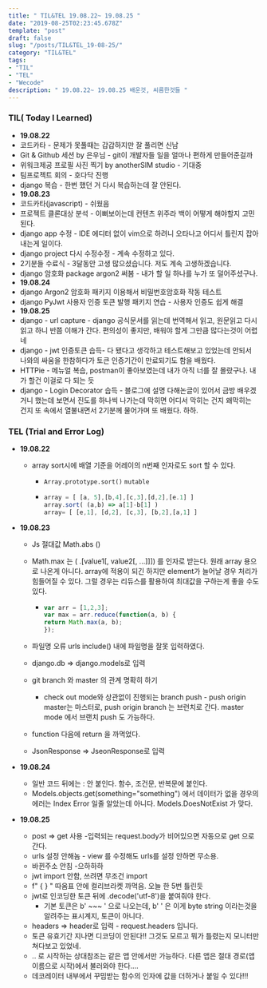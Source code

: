 ```yaml
---
title: " TIL&TEL 19.08.22~ 19.08.25 "
date: "2019-08-25T02:23:45.678Z"
template: "post"
draft: false
slug: "/posts/TIL&TEL_19-08-25/"
category: "TIL&TEL"
tags:
- "TIL"
- "TEL"
- "Wecode"
description: " 19.08.22~ 19.08.25 배운것, 씨름한것들 "
---
```

### TIL( Today I Learned) 

-	**19.08.22**
  -	코드카타 - 문제가 못풀때는 갑갑하지만 잘 풀리면 신남
  -	Git & Github 세션 by 은우님 - git이 개발자들 일을 얼마나 편하게 만들어준걸까
  -	위워크제공 프로필 사진 찍기 by anotherSIM studio - 기대중
  -	팀프로젝트 회의 - 호다닥 진행
  -	django 복습 - 한번 했던 거 다시 복습하는데 잘 안된다.
-	**19.08.23**
  -	코드카타(javascript) - 쉬웠음
  -	프로젝트 클론대상 분석 - 이뻐보이는데 컨텐츠 위주라 백이 어떻게 해야할지 고민된다.
  -	django app 수정 - IDE 에디터 없이 vim으로 하려니 오타나고 어디서 틀린지 잡아내는게 일이다.
  -	django project 다시 수정수정 - 계속 수정하고 있다. 
  -	2기분들 수료식 - 3달동안 고생 많으셨습니다. 저도 계속 고생하겠습니다. 
  -	django 암호화 package argon2 써봄 - 내가 할 일 하나를 누가 또 덜어주셨구나.
-	**19.08.24**
  -	django Argon2 암호화 패키지  이용해서 비밀번호암호화 작동 테스트 
  -	django PyJwt 사용자 인증 토큰 발행 패키지 연습 - 사용자 인증도 쉽게 해결
-	**19.08.25**
  -	django - url capture - django 공식문서를 읽는데 번역해서 읽고, 원문읽고 다시 읽고 하니 반쯤 이해가 간다. 편의성이 좋지만, 배워야 할게 그만큼 많다는것이 어렵네
  -	django - jwt 인증토큰 습득- 다 됐다고 생각하고 테스트해보고 있었는데 안되서 나와의 싸움을 한참하다가 토큰 인증기간이 만료되기도 함을 배웠다. 
  -	HTTPie - 메뉴얼 복습, postman이 좋아보였는데 내가 아직 너를 잘 몰랐구나. 내가 할건 이걸로 다 되는 듯 
  -	django - Login Decorator 습득 - 블로그에 설명 다해논글이 있어서 금방 배우겠거니 했는데 보면서 진도를 하나씩 나가는데 막히면 어디서 막히는 건지 왜막히는 건지 또 속에서 열불내면서 2기분께 물어가며 또 배웠다. 하하. 

### TEL (Trial and Error Log)

- **19.08.22**

  - array sort시에 배열 기준을 어레이의 n번째 인자로도 sort 할 수 있다.

    - `Array.prototype.sort()` `mutable`

    - ```javascript
      array = [ [a, 5],[b,4],[c,3],[d,2],[e.1] ]
      array.sort( (a,b) => a[1]-b[1] )
      array= [ [e,1], [d,2], [c,3], [b,2],[a,1] ] 
      ```

- **19.08.23**

  - Js 절대값 Math.abs ()

  - Math.max 는 ( .[value1[, value2[, ...]]]) 를 인자로 받는다. 원래 array 용으로 나온게 아니다. array에 적용이 되긴 하지만 element가 늘어날 경우 처리가 힘들어질 수 있다. 그럴 경우는 리듀스를 활용하여 최대값을 구하는게 좋을 수도 있다. 

    - ``` javascript
      var arr = [1,2,3];
      var max = arr.reduce(function(a, b) {
      return Math.max(a, b);
      });
      ```

  - 파일명 오류 urls include() 내에 파일명을 잘못 입력하였다.

  - django.db => django.models로 입력 

  - git branch 와 master 의 관계 명확히 하기

    - check out mode와 상관없이 진행되는 branch push - push origin master는 마스터로, push origin branch 는 브런치로 간다. master mode 에서 브랜치 push 도 가능하다.

  - function 다음에 return 을 까먹었다. 

  - JsonResponse => JseonResponse로 입력 

- **19.08.24**

  - 일반 코드 뒤에는 : 안 붙인다. 함수, 조건문, 반복문에 붙인다.
  - Models.objects.get(something="something") 에서 데이터가 없을 경우의 에러는 Index Error 일줄 알았는데 아니다. Models.DoesNotExist 가 맞다. 

- **19.08.25**

  - post => get 사용 -입력되는 request.body가 비어있으면 자동으로 get 으로 간다. 
  - urls 설정 안해놈 - view 를 수정해도 urls를 설정 안하면 무소용. 
  - 바뀐주소 안침 -으하하하 
  - jwt import 안함, 쓰려면 무조건 import
  - f" { } " 따옴표 안에 컬리브라켓 까먹음. 오늘 한 5번 틀린듯 
  - jwt로 인코딩한 토큰 뒤에 .decode('utf-8')을 붙여줘야 한다.
    - 기본 토큰은 b' ~~~ ' 으로 나오는데, b' ' 은 이게 byte string 이라는것을 알려주는 표시계지, 토큰이 아니다. 
  - headers => header로 입력 - request.headers 입니다.
  - 토큰 유효기간 지나면 디코딩이 안된다!! 그것도 모르고 뭐가 틀렸는지 모니터만 쳐다보고 있었네.
  - .. 로 시작하는 상대참조는 같은 앱 안에서만 가능하다. 다른 앱은 절대 경로(앱이름으로 시작)에서 불러와야 한다....
  - 데코레이터 내부에서 꾸밈받는 함수의 인자에 값을 더하거나 붙일 수 있다!!! 
